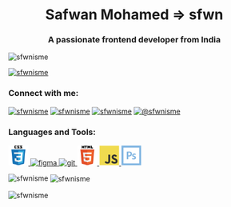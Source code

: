 <h1 align="center">Safwan Mohamed => sfwn</h1>
<h3 align="center">A passionate frontend developer from India</h3>

<p align="left"> <img src="https://komarev.com/ghpvc/?username=sfwnisme&label=Profile%20views&color=0e75b6&style=flat" alt="sfwnisme" /> </p>

<p align="left"> <a href="https://github.com/ryo-ma/github-profile-trophy"><img src="https://github-profile-trophy.vercel.app/?username=sfwnisme" alt="sfwnisme" /></a> </p>

<h3 align="left">Connect with me:</h3>
<p align="left">
<a href="https://codepen.io/sfwnisme" target="blank"><img align="center" src="https://raw.githubusercontent.com/rahuldkjain/github-profile-readme-generator/master/src/images/icons/Social/codepen.svg" alt="sfwnisme" height="30" width="40" /></a>
<a href="https://fb.com/sfwnisme" target="blank"><img align="center" src="https://raw.githubusercontent.com/rahuldkjain/github-profile-readme-generator/master/src/images/icons/Social/facebook.svg" alt="sfwnisme" height="30" width="40" /></a>
<a href="https://instagram.com/sfwnisme" target="blank"><img align="center" src="https://raw.githubusercontent.com/rahuldkjain/github-profile-readme-generator/master/src/images/icons/Social/instagram.svg" alt="sfwnisme" height="30" width="40" /></a>
<a href="https://medium.com/@sfwnisme" target="blank"><img align="center" src="https://raw.githubusercontent.com/rahuldkjain/github-profile-readme-generator/master/src/images/icons/Social/medium.svg" alt="@sfwnisme" height="30" width="40" /></a>
</p>

<h3 align="left">Languages and Tools:</h3>
<p align="left"> <a href="https://www.w3schools.com/css/" target="_blank" rel="noreferrer"> <img src="https://raw.githubusercontent.com/devicons/devicon/master/icons/css3/css3-original-wordmark.svg" alt="css3" width="40" height="40"/> </a> <a href="https://www.figma.com/" target="_blank" rel="noreferrer"> <img src="https://www.vectorlogo.zone/logos/figma/figma-icon.svg" alt="figma" width="40" height="40"/> </a> <a href="https://git-scm.com/" target="_blank" rel="noreferrer"> <img src="https://www.vectorlogo.zone/logos/git-scm/git-scm-icon.svg" alt="git" width="40" height="40"/> </a> <a href="https://www.w3.org/html/" target="_blank" rel="noreferrer"> <img src="https://raw.githubusercontent.com/devicons/devicon/master/icons/html5/html5-original-wordmark.svg" alt="html5" width="40" height="40"/> </a> <a href="https://developer.mozilla.org/en-US/docs/Web/JavaScript" target="_blank" rel="noreferrer"> <img src="https://raw.githubusercontent.com/devicons/devicon/master/icons/javascript/javascript-original.svg" alt="javascript" width="40" height="40"/> </a> <a href="https://www.photoshop.com/en" target="_blank" rel="noreferrer"> <img src="https://raw.githubusercontent.com/devicons/devicon/master/icons/photoshop/photoshop-line.svg" alt="photoshop" width="40" height="40"/> </a> </p>

<p><img align="left" src="https://github-readme-stats.vercel.app/api/top-langs?username=sfwnisme&show_icons=true&locale=en&layout=compact" alt="sfwnisme" /></p>

<p>&nbsp;<img align="center" src="https://github-readme-stats.vercel.app/api?username=sfwnisme&show_icons=true&locale=en" alt="sfwnisme" /></p>

<p><img align="center" src="https://github-readme-streak-stats.herokuapp.com/?user=sfwnisme&" alt="sfwnisme" /></p>

